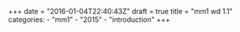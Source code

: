 +++
date = "2016-01-04T22:40:43Z"
draft = true
title = "mm1 wd 1.1"
categories: 
    - "mm1"
    - "2015"
    - "introduction"
+++

